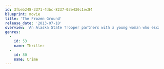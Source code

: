 ```yaml
---
id: 3fbeb248-3371-4dbc-8237-03e430c1ec84
blueprint: movie
title: 'The Frozen Ground'
release_date: '2013-07-18'
overview: 'An Alaska State Trooper partners with a young woman who escaped the clutches of serial killer Robert Hansen to bring the murderer to justice. Based on actual events.'
genres:
  -
    id: 53
    name: Thriller
  -
    id: 80
    name: Crime
---
```


